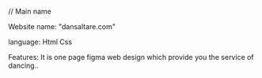 // Main name

Website name: "dansaltare.com"


language:
Html 
Css



Features:
It is one page figma web design which provide you the service of dancing..